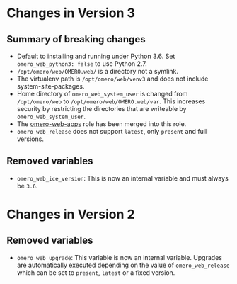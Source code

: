 # Changes in Version 3

## Summary of breaking changes
- Default to installing and running under Python 3.6.
  Set `omero_web_python3: false` to use Python 2.7.
- `/opt/omero/web/OMERO.web/` is a directory not a symlink.
- The virtualenv path is `/opt/omero/web/venv3` and does not include system-site-packages.
- Home directory of `omero_web_system_user` is changed from `/opt/omero/web` to `/opt/omero/web/OMERO.web/var`.
  This increases security by restricting the directories that are writeable by `omero_web_system_user`.
- The [omero-web-apps](https://galaxy.ansible.com/ome/omero_web_apps) role has been merged into this role.
- `omero_web_release` does not support `latest`, only `present` and full versions.

## Removed variables
- `omero_web_ice_version`: This is now an internal variable and must always be `3.6`.


# Changes in Version 2

## Removed variables
- `omero_web_upgrade`: This variable is now an internal variable.
  Upgrades are automatically executed depending on the value of `omero_web_release` which can be set to `present`, `latest` or a fixed version.
